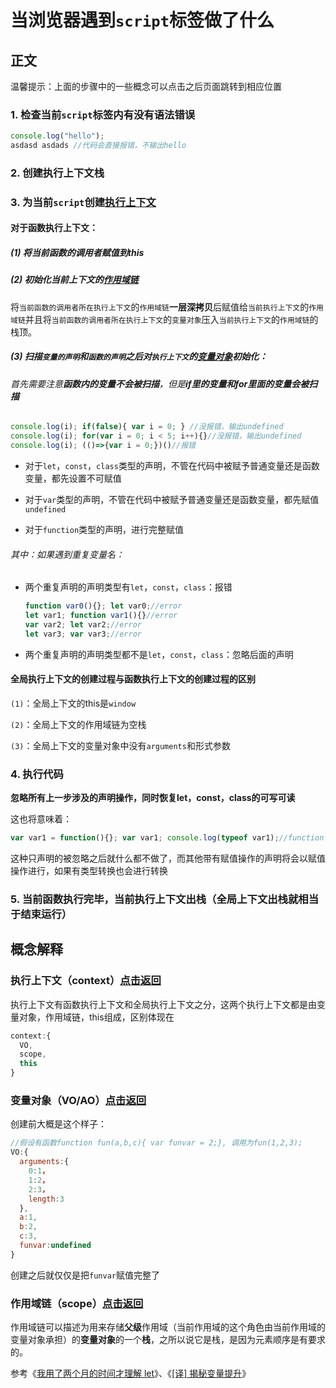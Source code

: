# 当浏览器遇到`script`标签做了什么

## 正文

温馨提示：上面的步骤中的一些概念可以点击之后页面跳转到相应位置

### 1. 检查当前`script`标签内有没有语法错误

   ```js
   console.log("hello");
   asdasd asdads //代码会直接报错，不输出hello
   ```
### 2. 创建执行上下文栈

### 3. 为当前`script`创建<a id="ret1" href="#context">执行上下文</a>

#### 对于函数执行上下文：

##### (1) 将当前函数的调用者赋值到this

##### (2) 初始化当前上下文的<a id="ret3" href="#scope">作用域链</a>

将`当前函数的调用者所在执行上下文`的`作用域链`**一层深拷贝**后赋值给`当前执行上下文`的`作用域链`并且将`当前函数的调用者所在执行上下文`的`变量对象`压入`当前执行上下文`的`作用域链`的栈顶。

##### (3) 扫描`变量的声明`和`函数的声明`之后对`执行上下文`的<a id="ret2" href="#vo">变量对象</a>初始化：

###### 首先需要注意**函数内的变量不会被扫描**，但是**if里的变量和for里面的变量会被扫描**

```js
console.log(i); if(false){ var i = 0; } //没报错，输出undefined
console.log(i); for(var i = 0; i < 5; i++){}//没报错，输出undefined
console.log(i); (()=>{var i = 0;})()//报错
```

- 对于`let`，`const`，`class`类型的声明，不管在代码中被赋予普通变量还是函数变量，都先设置不可赋值

- 对于`var`类型的声明，不管在代码中被赋予普通变量还是函数变量，都先赋值`undefined`

- 对于`function`类型的声明，进行完整赋值

###### 其中：如果遇到重复变量名：

- 两个重复声明的声明类型有`let`，`const`，`class`：报错

	```js
	function var0(){}; let var0;//error
	let var1; function var1(){}//error
	var var2; let var2;//error
	let var3; var var3;//error
	```

- 两个重复声明的声明类型都不是`let`，`const`，`class`：忽略后面的声明


#### 全局执行上下文的创建过程与函数执行上下文的创建过程的区别

   `(1)`：全局上下文的this是`window`

   `(2)`：全局上下文的作用域链为空栈

   `(3)`：全局上下文的变量对象中没有`arguments`和形式参数

### 4. 执行代码

**忽略所有上一步涉及的声明操作，同时恢复let，const，class的可写可读**

这也将意味着：

```js
var var1 = function(){}; var var1; console.log(typeof var1);//function
```

这种只声明的被忽略之后就什么都不做了，而其他带有赋值操作的声明将会以赋值操作进行，如果有类型转换也会进行转换

### 5. 当前函数执行完毕，当前执行上下文出栈（全局上下文出栈就相当于结束运行）





## 概念解释

### 执行上下文（context）<a id="context" href="#ret1">点击返回</a>

执行上下文有函数执行上下文和全局执行上下文之分，这两个执行上下文都是由变量对象，作用域链，this组成，区别体现在

```js
context:{
  VO,
  scope,
  this
}
```

### 变量对象（VO/AO）<a id="vo" href="#ret2">点击返回</a>

创建前大概是这个样子：

```js
//假设有函数function fun(a,b,c){ var funvar = 2;}, 调用为fun(1,2,3);
VO:{
  arguments:{
    0:1，
    1:2，
    2:3，
    length:3
  },
  a:1,
  b:2,
  c:3,
  funvar:undefined
}
```

创建之后就仅仅是把`funvar`赋值完整了

### 作用域链（scope）<a id="scope" href="#ret3">点击返回</a>

作用域链可以描述为用来存储**父级**作用域（当前作用域的这个角色由当前作用域的变量对象承担）的**变量对象**的一个**栈**，之所以说它是栈，是因为元素顺序是有要求的。

参考《[我用了两个月的时间才理解 let](https://zhuanlan.zhihu.com/p/28140450)》、《[[译] 揭秘变量提升](https://juejin.cn/post/6844903865196756999)》
